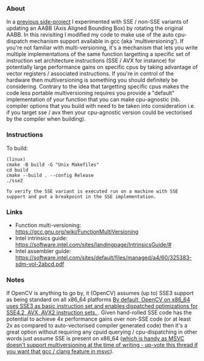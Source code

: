 ### About

In a [previous side-project](https://github.com/bensanmorris/sse_aabb) I experimented with SSE / non-SSE variants of updating an AABB (Axis Aligned Bounding Box) by rotating the original AABB. In this revisiting I modified my code to make use of the auto cpu-dispatch mechanism support available in gcc (aka 'multiversioning'). If you're not familiar with multi-versioning, it's a mechanism that lets you write multiple implementations of the same function targetting a specific set of instruction set architecture instructions (SSE / AVX for instance) for potentially large performance gains on specific cpus by taking advantage of vector registers / associated instructions. If you're in control of the hardware then multiversioning is something you should definitely be considering. Contrary to the idea that targetting specific cpus makes the code less portable multiversioning requires you provide a "default" implementation of your function that you can make cpu-agnostic (nb. compiler options that you build with need to be taken into consideration i.e. if you target sse / avx then your cpu-agnostic version could be vectorised by the compiler when building).

### Instructions

To build: 
```
(linux)
cmake -B build -G "Unix Makefiles"
cd build
cmake --build . --config Release
./sse2

To verify the SSE variant is executed run on a machine with SSE support and put a breakpoint in the SSE implementation.
```

### Links

- Function multi-versioning: https://gcc.gnu.org/wiki/FunctionMultiVersioning
- Intel intrinsics guide: https://software.intel.com/sites/landingpage/IntrinsicsGuide/#
- Intel assembler guide: https://software.intel.com/sites/default/files/managed/a4/60/325383-sdm-vol-2abcd.pdf

### Notes
If OpenCV is anything to go by, it (OpenCV) assumes (up to) SSE3 support as being standard on all x86_64 platforms [By default, OpenCV on x86_64 uses SSE3 as basic instruction set and enables dispatched optimizations for SSE4.2, AVX, AVX2 instruction sets. ](https://github.com/opencv/opencv/wiki/CPU-optimizations-build-options). Given hand-rolled SSE code has the potential to achieve 4x performance gains over non-SSE code (or at least 2x as compared to auto-vectorised compiler generated code) then it's a great option without requiring any cpuid querying / cpu-dispatching in other words just assume SSE is present on x86_64 ([which is handy as MSVC doesn't support multiversioning at the time of writing - up-vote this thread if you want that gcc / clang feature in msvc](https://developercommunity.visualstudio.com/t/support-function-target-attribute-and-mu/10130630)).
